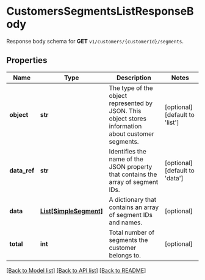 # CustomersSegmentsListResponseBody

Response body schema for **GET** `v1/customers/{customerId}/segments`.

## Properties

Name | Type | Description | Notes
------------ | ------------- | ------------- | -------------
**object** | **str** | The type of the object represented by JSON. This object stores information about customer segments. | [optional] [default to 'list']
**data_ref** | **str** | Identifies the name of the JSON property that contains the array of segment IDs. | [optional] [default to 'data']
**data** | [**List[SimpleSegment]**](SimpleSegment.md) | A dictionary that contains an array of segment IDs and names. | [optional] 
**total** | **int** | Total number of segments the customer belongs to. | [optional] 

[[Back to Model list]](../README.md#documentation-for-models) [[Back to API list]](../README.md#documentation-for-api-endpoints) [[Back to README]](../README.md)


